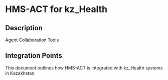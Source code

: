 # HMS-ACT for kz_Health

## Description

Agent Collaboration Tools

## Integration Points

This document outlines how HMS-ACT is integrated with kz_Health systems in Kazakhstan.

